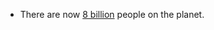 - There are now [8 billion](https://www.abc.net.au/news/2022-11-13/earths-population-reaches-eight-billion-people/101643854) people on the planet.
